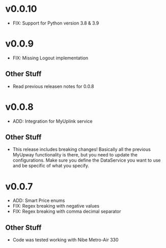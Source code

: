 # v0.0.10

- FIX: Support for Python version 3.8 & 3.9

# v0.0.9

- FIX: Missing Logout implementation

## Other Stuff

- Read previous releasen notes for 0.0.8

# v0.0.8

- ADD: Integration for MyUplink service

## Other Stuff

- This release includes breaking changes! Basically all the previous MyUpway functionality is there, but you need to update the configurations. Make sure you define the DataService you want to use and be specific of what you specify.

# v0.0.7

- ADD: Smart Price enums
- FIX: Regex breaking with negative values
- FIX: Regex breaking with comma decimal separator

## Other Stuff

- Code was tested working with Nibe Metro-Air 330
